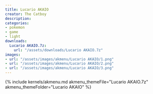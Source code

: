 ```yaml
---
title: Lucario AKAIO
creator: The Catboy
description: 
categories:
- pokemon
- game
- light
downloads:
  Lucario AKAIO.7z:
    url: "/assets/downloads/Lucario AKAIO.7z"
images:
- url: "/assets/images/akmenu/Lucario AKAIO/1.png"
- url: "/assets/images/akmenu/Lucario AKAIO/2.png"
- url: "/assets/images/akmenu/Lucario AKAIO/3.png"
---
```


{% include kernels/akmenu.md akmenu_themeFile="Lucario AKAIO.7z" akmenu_themeFolder="Lucario AKAIO" %}
